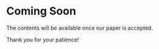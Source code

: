 # Coming Soon

The contents will be available once our paper is accepted.

Thank you for your patience!
